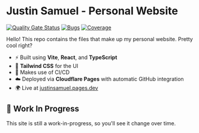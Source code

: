 # Justin Samuel - Personal Website

[![Quality Gate Status](https://sonarcloud.io/api/project_badges/measure?project=justinsamuel22_justin-site&metric=alert_status)](https://sonarcloud.io/summary/new_code?id=justinsamuel22_justin-site)
[![Bugs](https://sonarcloud.io/api/project_badges/measure?project=justinsamuel22_justin-site&metric=bugs)](https://sonarcloud.io/summary/new_code?id=justinsamuel22_justin-site)
[![Coverage](https://sonarcloud.io/api/project_badges/measure?project=justinsamuel22_justin-site&metric=coverage)](https://sonarcloud.io/summary/new_code?id=justinsamuel22_justin-site)

Hello! This repo contains the files that make up my personal website. Pretty cool right?

- ⚡ Built using **Vite**, **React**, and **TypeScript**
- 🎨 **Tailwind CSS** for the UI
- 🔐 Makes use of CI/CD
- ☁️ Deployed via **Cloudflare Pages** with automatic GitHub integration
- 🌍 Live at [justinsamuel.pages.dev](https://justinsamuel.pages.dev)

## 🚧 Work In Progress

This site is still a work-in-progress, so you'll see it change over time.
